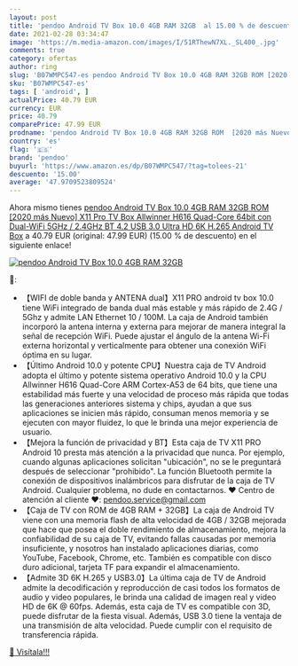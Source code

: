 ```yaml
---
layout: post
title: 'pendoo Android TV Box 10.0 4GB RAM 32GB  al 15.00 % de descuento'
date: 2021-02-28 03:34:47
image: 'https://m.media-amazon.com/images/I/51RThewN7XL._SL400_.jpg'
comments: true
category: ofertas
author: ring
slug: 'B07WMPC547-es pendoo Android TV Box 10.0 4GB RAM 32GB ROM [2020 más...'
sku: 'B07WMPC547-es'
tags: [ 'android', ]
actualPrice: 40.79 EUR
currency: EUR
price: 40.79
comparePrice: 47.99 EUR
prodname: 'pendoo Android TV Box 10.0 4GB RAM 32GB ROM  [2020 más Nuevo] X11 Pro TV Box Allwinner H616 Quad-Core 64bit con Dual-WiFi 5GHz / 2.4GHz BT 4.2  USB 3.0 Ultra HD 6K H.265 Android TV Box'
country: 'es'
flag: '🇪🇸'
brand: 'pendoo'
buyurl: 'https://www.amazon.es/dp/B07WMPC547/?tag=tolees-21'
descuento: '15.00'
average: '47.9709523809524'
---
```


Ahora mismo tienes [pendoo Android TV Box 10.0 4GB RAM 32GB ROM  [2020 más Nuevo] X11 Pro TV Box Allwinner H616 Quad-Core 64bit con Dual-WiFi 5GHz / 2.4GHz BT 4.2  USB 3.0 Ultra HD 6K H.265 Android TV Box](https://www.amazon.es/dp/B07WMPC547/?tag=tolees-21) a 40.79 EUR (original: 47.99 EUR) (15.00 %  de descuento) en el siguiente enlace!

[![pendoo Android TV Box 10.0 4GB RAM 32GB ](https://m.media-amazon.com/images/I/51RThewN7XL._SL400_.jpg)](https://www.amazon.es/dp/B07WMPC547/?tag=tolees-21)

🔎:

- 【WIFI de doble banda y ANTENA dual】X11 PRO android tv box 10.0 tiene WiFi integrado de banda dual más estable y más rápido de 2.4G / 5Ghz y admite LAN Ethernet 10 / 100M. La caja de Android también incorporó la antena interna y externa para mejorar de manera integral la señal de recepción WiFi. Puede ajustar el ángulo de la antena Wi-Fi externa horizontal y verticalmente para obtener una conexión WiFi óptima en su lugar.
- 【Último Android 10.0 y potente CPU】Nuestra caja de TV Android adopta el último y potente sistema operativo Android 10.0 y la CPU Allwinner H616 Quad-Core ARM Cortex-A53 de 64 bits, que tiene una estabilidad más fuerte y una velocidad de proceso más rápida que todas las generaciones anteriores sistema y chips, ayudan a que sus aplicaciones se inicien más rápido, consuman menos memoria y se ejecuten con mayor fluidez, lo que le brinda una mejor experiencia de usuario.
- 【Mejora la función de privacidad y BT】Esta caja de TV X11 PRO Android 10 presta más atención a la privacidad que nunca. Por ejemplo, cuando algunas aplicaciones solicitan "ubicación", no se le preguntará después de seleccionar "prohibido". La función Bluetooth permite la conexión de dispositivos inalámbricos para disfrutar de la caja de TV Android. Cualquier problema, no dude en contactarnos. ♥ Centro de atención al cliente ♥: pendoo.service@gmail.com
- 【Caja de TV con ROM de 4GB RAM + 32GB】La caja de Android TV viene con una memoria flash de alta velocidad de 4GB / 32GB mejorada que hace que posea el doble rendimiento de almacenamiento, mejora la confiabilidad de su caja de TV, evitando fallas causadas por memoria insuficiente, y nosotros han instalado aplicaciones diarias, como YouTube, Facebook, Chrome, etc. También es compatible con disco duro adicional, tarjeta TF para expandir el almacenamiento.
- 【Admite 3D 6K H.265 y USB3.0】La última caja de TV de Android admite la decodificación y reproducción de casi todos los formatos de audio y video populares, le brinda una calidad de imagen real y video HD de 6K @ 60fps. Además, esta caja de TV es compatible con 3D, puede disfrutar de la fiesta visual. Además, USB 3.0 tiene la ventaja de una transmisión de alta velocidad. Puede cumplir con el requisito de transferencia rápida.

[🛒 Visítala!!!](https://www.amazon.es/dp/B07WMPC547/?tag=tolees-21)
